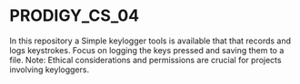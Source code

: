 # PRODIGY_CS_04
In this repository a Simple keylogger tools is available that that records and logs keystrokes. Focus on logging the keys pressed and saving them to a file. Note: Ethical considerations and permissions are crucial for projects involving keyloggers.
